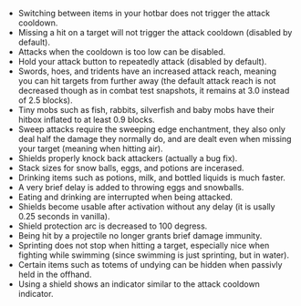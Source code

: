 + Switching between items in your hotbar does not trigger the attack cooldown.
+ Missing a hit on a target will not trigger the attack cooldown (disabled by default).
+ Attacks when the cooldown is too low can be disabled.
+ Hold your attack button to repeatedly attack (disabled by default).
+ Swords, hoes, and tridents have an increased attack reach, meaning you can hit targets from further away (the default attack reach is not decreased though as in combat test snapshots, it remains at 3.0 instead of 2.5 blocks).
+ Tiny mobs such as fish, rabbits, silverfish and baby mobs have their hitbox inflated to at least 0.9 blocks.
+ Sweep attacks require the sweeping edge enchantment, they also only deal half the damage they normally do, and are dealt even when missing your target (meaning when hitting air).
+ Shields properly knock back attackers (actually a bug fix).
+ Stack sizes for snow balls, eggs, and potions are incerased.
+ Drinking items such as potions, milk, and bottled liquids is much faster.
+ A very brief delay is added to throwing eggs and snowballs.
+ Eating and drinking are interrupted when being attacked.
+ Shields become usable after activation without any delay (it is usally 0.25 seconds in vanilla).
+ Shield protection arc is decreased to 100 degress.
+ Being hit by a projectile no longer grants brief damage immunity.
+ Sprinting does not stop when hitting a target, especially nice when fighting while swimming (since swimming is just sprinting, but in water).
+ Certain items such as totems of undying can be hidden when passivly held in the offhand.
+ Using a shield shows an indicator similar to the attack cooldown indicator.
